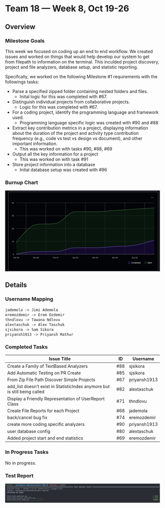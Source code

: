 # Team 18 — Week 8, Oct 19-26

## Overview

### Milestone Goals

This week we focused on coding up an end to end workflow. We created issues and worked on things that would help develop our system to get from filepath to information on the terminal. This inculded project discovery, project and file analyzers, database setup, and statistic reporting.

Specifcally, we worked on the following Milestone #1 requirements with the followings tasks:
- Parse a specified zipped folder containing nested folders and files.
    - Inital logic for this was completed with #67.
- Distinguish individual projects from collaborative projects.
    - Logic for this was completed with #67.
- For a coding project, identify the programming language and framework used.
    - Programming language specific logic was created with #90 and #88
- Extract key contribution metrics in a project, displaying information about the duration of the project and activity type contribution frequency (e.g., code vs test vs design vs document), and other important information.
    - This was worked on with tasks #90, #88, #69
- Output all the key information for a project
    - This was worked on with task #91
- Store project information into a database
    - Inital database setup was created with #96

### Burnup Chart

![Image of burnup chart for this week](../log_images/team_log_imgs/burnup_week8.png)

## Details

### Username Mapping

```
jademola -> Jimi Ademola
eremozdemir -> Erem Ozdemir
thndlovu -> Tawana Ndlovu
alextaschuk -> Alex Taschuk
sjsikora -> Sam Sikora
priyansh1913 -> Priyansh Mathur
```

### Completed Tasks

| Issue Title    | ID | Username |
| -------- | ------- |----|
| Create a Family of TextBased Analyzers  | #88    | sjsikora|
| Add Automatic Testing on PR Create | #85   |sjsikora|
| From Zip File Path Discover Simple Projects | #67   |priyansh1913 |
| add_list doesn't exist in StatisticIndex anymore but is still being called | #82   |alextaschuk |
| Display a Friendly Representation of UserReport Class | #71   |thndlovu |
| Create File Reports for each Project | #68  |jademola  |
|  back/cancel bug fix| #74  |eremozdemir |
| create more coding specific analyzers| #90   |priyansh1913 |
| user database config | #80   | alextaschuk |
| Added project start and end statistics | #69   |eremozdemir |



### In Progress Tasks

No in progress.


### Test Report

![pyest week 8](/logs/log_images/test_log_imgs/week8_pytest.png)

